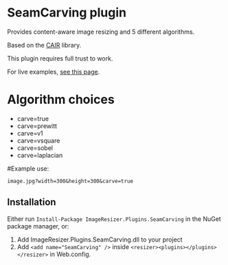
# SeamCarving plugin

Provides content-aware image resizing and 5 different algorithms.

Based on the [CAIR](https://sites.google.com/site/brainrecall/cair) library.

This plugin requires full trust to work. 

For live examples, [see this page](http://nathanaeljones.com/596/dynamic-seam-carving-with-imageresizing-net/).

# Algorithm choices

* carve=true
* carve=prewitt
* carve=v1
* carve=vsquare
* carve=sobel
* carve=laplacian

#Example use:

	image.jpg?width=300&height=300&carve=true

## Installation

Either run `Install-Package ImageResizer.Plugins.SeamCarving` in the NuGet package manager, or:

1. Add ImageResizer.Plugins.SeamCarving.dll to your project
2. Add `<add name="SeamCarving" />` inside `<resizer><plugins></plugins></resizer>` in Web.config.
